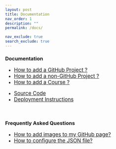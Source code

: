 ```yaml
---
layout: post
title: Documentation
nav_order: 1
description: ""
permalink: /docs/

nav_exclude: true
search_exclude: true
---
```


<h3>Documentation</h3>
<ul style="font-size: larger">
    <li><a href="/docs/how-to-add-a-project">How to add a GitHub Project ?</a></li>
    <li><a href="/docs/how-to-add-non-github-project">How to add a non-GitHub Project ?</a></li>
    <li><a href="/docs/how-to-add-a-course">How to add a Course ?</a></li>
</ul>

<ul style="font-size: larger">
    <li><a target="_blank" href="https://github.com/cepdnaclk/projects.ce.pdn.ac.lk">Source Code</a></li>
    <li><a href="/docs/deployment">Deployment Instructions</a></li>
</ul>

<br>

<h3>Frequently Asked Questions</h3>
<ul style="font-size: larger">
    <li>
        <a href="/docs/faq/how-to-add-an-image/">How to add images to my GitHub page?</a>
    </li>
    <li>
        <a href="/docs/faq/how-to-configure-json/">How to configure the JSON file?</a>
    </li>
</ul>
